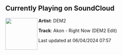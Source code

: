 ## Currently Playing on SoundCloud

[<img align="left" width="100" src="https://i1.sndcdn.com/artworks-Xl4ejjRV8UPloc7i-PXIf6g-t500x500.jpg">](https://soundcloud.com/dem2music/akon-right-now-dem2-edit)

**Artist**: DEM2 

**Track**: Akon - Right Now (DEM2 Edit)

Last updated at 06/04/2024 07:57
